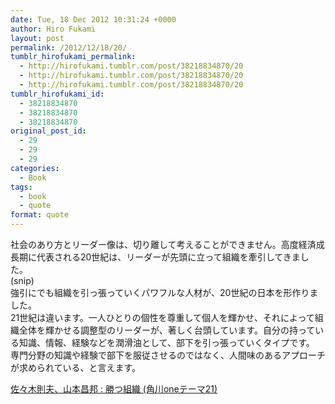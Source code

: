 ```yaml
---
date: Tue, 18 Dec 2012 10:31:24 +0000
author: Hiro Fukami
layout: post
permalink: /2012/12/18/20/
tumblr_hirofukami_permalink:
  - http://hirofukami.tumblr.com/post/38218834870/20
  - http://hirofukami.tumblr.com/post/38218834870/20
  - http://hirofukami.tumblr.com/post/38218834870/20
tumblr_hirofukami_id:
  - 38218834870
  - 38218834870
  - 38218834870
original_post_id:
  - 29
  - 29
  - 29
categories:
  - Book
tags:
  - book
  - quote
format: quote
---
```

社会のあり方とリーダー像は、切り離して考えることができません。高度経済成長期に代表される20世紀は、リーダーが先頭に立って組織を牽引してきました。  
(snip)  
強引にでも組織を引っ張っていくパワフルな人材が、20世紀の日本を形作りました。  
21世紀は違います。一人ひとりの個性を尊重して個人を輝かせ、それによって組織全体を輝かせる調整型のリーダーが、著しく台頭しています。自分の持っている知識、情報、経験などを潤滑油として、部下を引っ張っていくタイプです。  
専門分野の知識や経験で部下を服従させるのではなく、人間味のあるアプローチが求められている、と言えます。

<a href="http://www.amazon.co.jp/gp/product/4041103673/ref=as_li_ss_tl?ie=UTF8&camp=247&creative=7399&creativeASIN=4041103673&linkCode=as2&tag=dsea-22" target="_blank">佐々木則夫、山本昌邦&#160;: 勝つ組織 (角川oneテーマ21)</a><img src="http://www.assoc-amazon.jp/e/ir?t=dsea-22&l=as2&o=9&a=4041103673" width="1" height="1" border="0" alt="" style="border:none!important;margin:0!important;" />